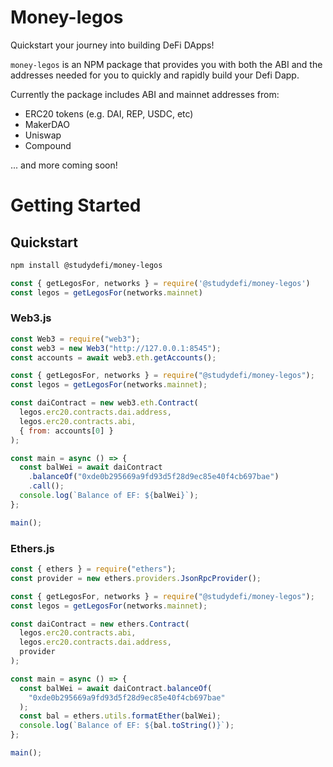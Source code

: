 # Money-legos

Quickstart your journey into building DeFi DApps!

`money-legos` is an NPM package that provides you with both the ABI and the addresses needed for you to quickly and rapidly build your Defi Dapp.

Currently the package includes ABI and mainnet addresses from:
- ERC20 tokens (e.g. DAI, REP, USDC, etc)
- MakerDAO
- Uniswap
- Compound

... and more coming soon!

# Getting Started

## Quickstart
```bash
npm install @studydefi/money-legos
```

```javascript
const { getLegosFor, networks } = require('@studydefi/money-legos')
const legos = getLegosFor(networks.mainnet)
```

### Web3.js
```javascript
const Web3 = require("web3");
const web3 = new Web3("http://127.0.0.1:8545");
const accounts = await web3.eth.getAccounts();

const { getLegosFor, networks } = require("@studydefi/money-legos");
const legos = getLegosFor(networks.mainnet);

const daiContract = new web3.eth.Contract(
  legos.erc20.contracts.dai.address,
  legos.erc20.contracts.abi,
  { from: accounts[0] }
);

const main = async () => {
  const balWei = await daiContract
    .balanceOf("0xde0b295669a9fd93d5f28d9ec85e40f4cb697bae")
    .call();
  console.log(`Balance of EF: ${balWei}`);
};

main();
```

### Ethers.js
```javascript
const { ethers } = require("ethers");
const provider = new ethers.providers.JsonRpcProvider();

const { getLegosFor, networks } = require("@studydefi/money-legos");
const legos = getLegosFor(networks.mainnet);

const daiContract = new ethers.Contract(
  legos.erc20.contracts.abi,
  legos.erc20.contracts.dai.address,
  provider
);

const main = async () => {
  const balWei = await daiContract.balanceOf(
    "0xde0b295669a9fd93d5f28d9ec85e40f4cb697bae"
  );
  const bal = ethers.utils.formatEther(balWei);
  console.log(`Balance of EF: ${bal.toString()}`);
};

main();
```